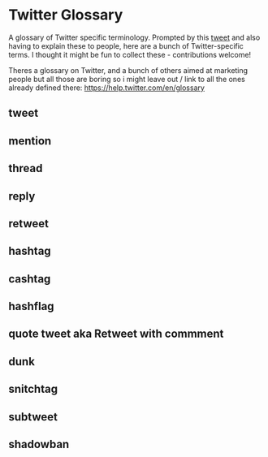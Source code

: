 # Twitter Glossary
A glossary of Twitter specific terminology. Prompted by this [tweet](https://twitter.com/jayholler/status/1266021381298221056) and also having to explain these to people, here are a bunch of Twitter-specific terms. I thought it might be fun to collect these - contributions welcome!

Theres a glossary on Twitter, and a bunch of others aimed at marketing people but all those are boring so i might leave out / link to all the ones already defined there: https://help.twitter.com/en/glossary

## tweet

## mention

## thread

## reply

## retweet

## hashtag

## cashtag

## hashflag

## quote tweet aka Retweet with commment

## dunk

## snitchtag

## subtweet

## shadowban

## 
